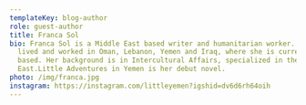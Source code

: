```yaml
---
templateKey: blog-author
role: guest-author
title: Franca Sol
bio: Franca Sol is a Middle East based writer and humanitarian worker. She has
  lived and worked in Oman, Lebanon, Yemen and Iraq, where she is currently
  based. Her background is in Intercultural Affairs, specialized in the Middle
  East.Little Adventures in Yemen is her debut novel.
photo: /img/franca.jpg
instagram: https://instagram.com/littleyemen?igshid=dv6d6rh64oih
---
```

